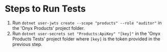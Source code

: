 # Steps to Run Tests
1. Run `dotnet user-jwts create --scope "products" --role "auditor"` in the 'Onyx Products' project folder.
1. Run `dotnet user-secrets set "Products:ApiKey" "[key]"` in the 'Onyx Products Tests' project folder where `[key]` is the token provided in the previous step.

